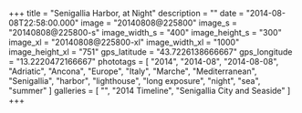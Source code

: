 +++
title = "Senigallia Harbor, at Night"
description = ""
date = "2014-08-08T22:58:00.000"
image = "20140808@225800"
image_s = "20140808@225800-s"
image_width_s = "400"
image_height_s = "300"
image_xl = "20140808@225800-xl"
image_width_xl = "1000"
image_height_xl = "751"
gps_latitude = "43.7226138666667"
gps_longitude = "13.2220472166667"
phototags = [ "2014", "2014-08", "2014-08-08", "Adriatic", "Ancona", "Europe", "Italy", "Marche", "Mediterranean", "Senigallia", "harbor", "lighthouse", "long exposure", "night", "sea", "summer" ]
galleries = [ "", "2014 Timeline", "Senigallia City and Seaside" ]
+++
